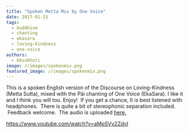 ```yaml
---
title: "Spoken Metta Mix by One Voice"
date: 2017-01-15
tags: 
  - buddhism
  - chanting
  - ekasara
  - loving-kindness
  - one-voice
authors: 
  - bksubhuti
image: //images/spokenmix.png
featured_image: //images/spokenmix.png
---
```


This is a spoken English version of the Discourse on Loving-Kindness (Metta Sutta), mixed with the Pāi chanting of One Voice (EkaSara). I like it and I think you will too. Enjoy!  If you get a chance, It is best listened with headphones.  There is quite a bit of stereophonic separation included.  Feedback welcome.  The audio is uploaded [here.](https://archive.org/details/MettaOnevoiceEnglishmix6Session)

https://www.youtube.com/watch?v=aMpSVv2ZdvI